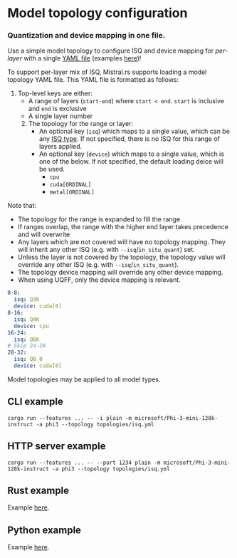 # Model topology configuration

<h3>Quantization and device mapping in one file.</h3>

Use a simple model topology to configure ISQ and device mapping for *per-layer* with a single [YAML file](../topologies/isq_and_device.yml) (examples [here](../topologies))!

To support per-layer mix of ISQ, Mistral.rs supports loading a model topology YAML file. This YAML file is formatted as follows:

1) Top-level keys are either:
    - A range of layers (`start-end`) where `start < end`. `start` is inclusive and `end` is exclusive
    - A single layer number
    2) The topology for the range or layer:
        - An optional key (`isq`) which maps to a single value, which can be any [ISQ type](ISQ.md#isq-quantization-types). If not specified, there is no ISQ for this range of layers applied.
        - An optional key (`device`) which maps to a single value, which is one of the below. If not specified, the default loading deice will be used.
          - `cpu`
          - `cuda[ORDINAL]`
          - `metal[ORDINAL]`

Note that:
- The topology for the range is expanded to fill the range
- If ranges overlap, the range with the higher end layer takes precedence and will overwrite
- Any layers which are not covered will have no topology mapping. They will inherit any other ISQ (e.g. with `--isq`/`in_situ_quant`) set.
- Unless the layer is not covered by the topology, the topology value will override any other ISQ (e.g. with `--isq`/`in_situ_quant`).
- The topology device mapping will override any other device mapping.
- When using UQFF, only the device mapping is relevant.


```yml
0-8:
  isq: Q3K
  device: cuda[0]
8-16:
  isq: Q4K
  device: cpu
16-24:
  isq: Q6K
# Skip 24-28
28-32:
  isq: Q8_0
  device: cuda[0]
```

Model topologies may be applied to all model types.

## CLI example
```
cargo run --features ... -- -i plain -m microsoft/Phi-3-mini-128k-instruct -a phi3 --topology topologies/isq.yml   
```

## HTTP server example
```
cargo run --features ... -- --port 1234 plain -m microsoft/Phi-3-mini-128k-instruct -a phi3 --topology topologies/isq.yml   
```

## Rust example
Example [here](../mistralrs/examples/topology/main.rs).

## Python example
Example [here](../examples/python/topology.py).